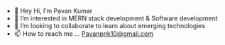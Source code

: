 - 👋 Hey Hi, I’m Pavan Kumar
- 👀 I’m interested in MERN stack development & Software development
- 💞 I’m looking to collaborate to learn about emerging technologies 
- 📫 How to reach me ... Pavanpnk10@gmail.com

  

<!---
pavankumar2023/pavankumar2023 is a ✨ special ✨ repository because its `README.md` (this file) appears on your GitHub profile.
You can click the Preview link to take a look at your changes.
--->
